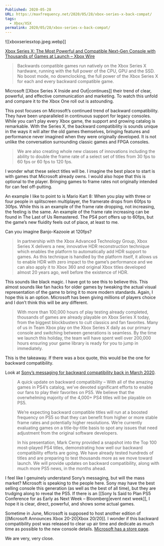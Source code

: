 ```yaml
---
Published: 2020-05-28
URL: https://maxfrequency.net/2020/05/28/xbox-series-x-back-compat/
tags:
  - Xbox/XSX
permalink: 2020/05/28/xbox-series-x-back-compat/
---
```

![[xboxseriesxtop.jpeg.webp]]

[Xbox Series X: The Most Powerful and Compatible Next-Gen Console with Thousands of Games at Launch – Xbox Wire](https://news.xbox.com/en-us/2020/05/28/xbox-series-x-next-generation-backward-compatibility/)

> Backwards compatible games run natively on the Xbox Series X hardware, running with the full power of the CPU, GPU and the SSD. No boost mode, no downclocking, the full power of the Xbox Series X for each and every backward compatible game.

Microsoft [[Xbox Series X Inside and Out|continues]] their trend of clear, powerful, and effective communication and marketing. To watch this unfold and compare it to the Xbox One roll out is astounding.

This post focuses on Microsoft’s continued trend of backward compatibility. They have been unparalleled in continuous support for legacy consoles. While you can’t play every Xbox game, the support and growing catalog is remarkable. With the Series X, the backward compatibility is sounds unique in the ways it will alter the old games themselves, bringing features and performance never imagined when they were originally developed. It is not unlike the conversation surrounding classic games and FPGA consoles.

> We are also creating whole new classes of innovations including the ability to double the frame rate of a select set of titles from 30 fps to 60 fps or 60 fps to 120 fps.

I wonder what these select titles will be. I imagine the best place to start is with games that Microsoft already owns. I would also hope that this is optional to the player. Bringing games to frame rates not originally intended for can feel off-putting.

An example I like to point to is Mario Kart 8: When you play with three or four people in splitscreen multiplayer, the framerate drops from 60fps to 30fps. While this is an example of the frame rate dropping, not increasing, the feeling is the same. An example of the frame rate increasing can be found in The Last of Us Remastered. The PS4 port offers up to 60fps, but the game’s new fluidity feels out of place, at least to me.

Can you imagine Banjo-Kazooie at 120fps?

> In partnership with the Xbox Advanced Technology Group, Xbox Series X delivers a new, innovative HDR reconstruction technique which enables the platform to automatically add HDR support to games. As this technique is handled by the platform itself, it allows us to enable HDR with zero impact to the game’s performance and we can also apply it to Xbox 360 and original Xbox titles developed almost 20 years ago, well before the existence of HDR.

This sounds like black magic. I have got to see this to believe this. This almost sounds like fan hacks for older games by tweaking the actual visual representation of the game to bring it to more modern standards. Again, I hope this is an option. Microsoft has been giving millions of players choice and I don’t think this will be any different.

> With more than 100,000 hours of play testing already completed, thousands of games are already playable on Xbox Series X today, from the biggest blockbusters to cult classics and fan favorites. Many of us in Team Xbox play on the Xbox Series X daily as our primary console and switching between generations is seamless. By the time we launch this holiday, the team will have spent well over 200,000 hours ensuring your game library is ready for you to jump in immediately.

This is the takeaway. If there was a box quote, this would be the one for backward compatibility.

Look at [Sony’s messaging for backward compatibility back in March 2020](https://blog.us.playstation.com/2020/03/18/unveiling-new-details-of-playstation-5-hardware-technical-specs/).

> A quick update on backward compatibility – With all of the amazing games in PS4’s catalog, we’ve devoted significant efforts to enable our fans to play their favorites on PS5. We believe that the overwhelming majority of the 4,000+ PS4 titles will be playable on PS5.
> 
> We’re expecting backward compatible titles will run at a boosted frequency on PS5 so that they can benefit from higher or more stable frame rates and potentially higher resolutions. We’re currently evaluating games on a title-by-title basis to spot any issues that need adjustment from the original software developers.
> 
> In his presentation, Mark Cerny provided a snapshot into the Top 100 most-played PS4 titles, demonstrating how well our backward compatibility efforts are going. We have already tested hundreds of titles and are preparing to test thousands more as we move toward launch. We will provide updates on backward compatibility, along with much more PS5 news, in the months ahead.

I feel like I genuinely understand Sony’s messaging, but will the mass market? Microsoft is speaking to the people here. Sony may have the best selling console this generation (as well as the best of all time), but they are trudging along to reveal the PS5. If there is an [[Sony Is Said to Plan PS5 Conference for as Early as Next Week – Bloomberg|event next week]], I hope it is clear, direct, powerful, and shows some actual games.

Sometime in June, Microsoft is supposed to host another edition of [[Microsoft Announces Xbox 20-20|Xbox 20/20]]. I wonder if this backward compatibility post was released to clear up air time and dedicate as much time as possible to the new console details. [Microsoft has a store page](https://www.microsoft.com/en-us/p/xbox-series-x/8wj714n3rbtl).

We are very, very close.